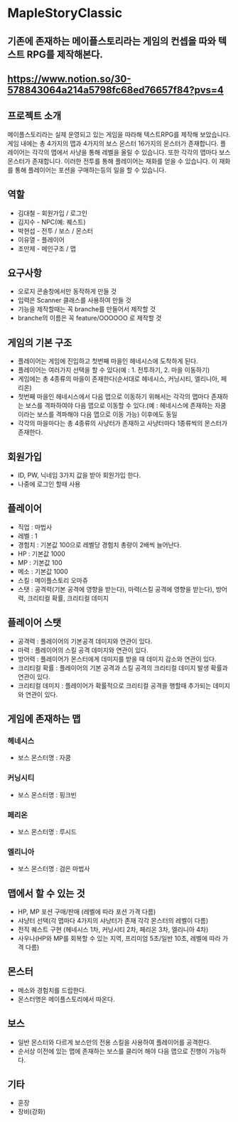 # MapleStoryClassic

## 기존에 존재하는 메이플스토리라는 게임의 컨셉을 따와 텍스트 RPG를 제작해본다.
## https://www.notion.so/30-578843064a214a5798fc68ed76657f84?pvs=4

## 프로젝트 소개
메이플스토리라는 실제 운영되고 있는 게임을 따라해 텍스트RPG를 제작해 보았습니다. 게임 내에는 총 4가지의 맵과 4가지의 보스 몬스터 16가지의 몬스터가 존재합니다. 
플레이어는 각각의 맵에서 사냥을 통해 레벨을 올릴 수 있습니다. 또한 각각의 맵마다 보스 몬스터가 존재합니다. 이러한 전투를 통해 플레이어는 재화를 얻을 수 있습니다.
이 재화를 통해 플레이어는 포션을 구매하는등의 일을 할 수 있습니다. 

## 역할
- 김대철 - 회원가입 / 로그인
- 김지수 - NPC(예: 퀘스트)
- 박현섭 - 전투 / 보스 / 몬스터
- 이유열 - 플레이어
- 조만제 - 메인구조 / 맵

## 요구사항
- 오로지 콘솔창에서만 동작하게 만들 것
- 입력은 Scanner 클래스를 사용하여 만들 것
- 기능을 제작할때는 꼭 branche를 만들어서 제작할 것
- branche의 이름은 꼭 feature/OOOOOO 로 제작할 것

## 게임의 기본 구조 
- 플레이어는 게임에 진입하고 첫번째 마을인 헤네시스에 도착하게 된다. 
- 플레이어는 여러가지 선택을 할 수 있다(예 : 1. 전투하기, 2. 마을 이동하기)
- 게임에는 총 4종류의 마을이 존재한다(순서대로 헤네시스, 커닝시티, 엘리니아, 페리온)
- 첫번째 마을인 헤네시스에서 다음 맵으로 이동하기 위해서는 각각의 맵마다 존재하는 보스를 격파하여야 다음 맵으로 이동할 수 있다.(예 : 헤네시스에 존재하는 자쿰이라는 보스를 격파해야 다음 맵으로 이동 가능) 이후에도 동일
- 각각의 마을마다는 총 4종류의 사냥터가 존재하고 사냥터마다 1종류씩의 몬스터가 존재한다.

## 회원가입
- ID, PW, 닉네임 3가지 값을 받아 회원가입 한다.
- 나중에 로그인 할때 사용

## 플레이어 
- 직업 : 마법사
- 레벨 : 1
- 경험치 : 기본값 100으로 레벨당 경험치 총량이 2배씩 늘어난다.
- HP : 기본값 1000
- MP : 기본값 100
- 메소 : 기본값 1000
- 스킬 : 메이플스토리 오마쥬
- 스탯 : 공격력(기본 공격에 영향을 받는다), 마력(스킬 공격에 영향을 받는다), 방어력, 크리티컬 확률, 크리티컬 데미지

## 플레이어 스탯
- 공격력 : 플레이어의 기본공격 데미지와 연관이 있다.
- 마력 : 플레이어의 스킬 공격 데미지와 연관이 있다.
- 방어력 : 플레이어가 몬스터에게 데미지를 받을 때 데미지 감소와 연관이 있다.
- 크리티컬 확률 : 플레이어의 기본 공격과 스킬 공격의 크리티컬 데미지 발생 확률과 연관이 있다.
- 크리티컬 데미지 : 플레이어가 확률적으로 크리티컬 공격을 행할때 추가되는 데미지와 연관이 있다.

## 게임에 존재하는 맵

### 헤네시스
- 보스 몬스터명 : 자쿰

### 커닝시티
- 보스 몬스터명 : 핑크빈

### 페리온
- 보스 몬스터명 : 루시드

### 엘리니아
- 보스 몬스터명 : 검은 마법사

## 맵에서 할 수 있는 것
- HP, MP 포션 구매/판매 (레벨에 따라 포션 가격 다름)
- 샤냥터 선택(각 맵마다 4가지의 샤낭터가 존재 각각 몬스터의 레벨이 다름)
- 전직 퀘스트 구현 (헤네시스 1차, 커닝시티 2차, 페리온 3차, 엘리니아 4차)
- 사우나(HP와 MP를 회복할 수 있는 지역, 프리미엄 5초/일반 10초, 레벨에 따라 가격 다름)

## 몬스터
- 메소와 경험치를 드랍한다.
- 몬스터명은 메이플스토리에서 따온다.

## 보스
- 일반 몬스터와 다르게 보스만의 전용 스킬을 사용하여 플레이어를 공격한다.
- 순서상 이전에 있는 맵에 존재하는 보스를 클리어 해야 다음 맵으로 진행이 가능하다.

## 기타
- 훈장 
- 장비(강화)

